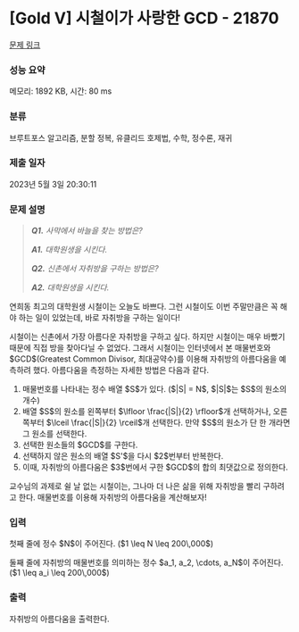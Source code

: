 # [Gold V] 시철이가 사랑한 GCD - 21870 

[문제 링크](https://www.acmicpc.net/problem/21870) 

### 성능 요약

메모리: 1892 KB, 시간: 80 ms

### 분류

브루트포스 알고리즘, 분할 정복, 유클리드 호제법, 수학, 정수론, 재귀

### 제출 일자

2023년 5월 3일 20:30:11

### 문제 설명

<blockquote>
<p><em><strong>Q1.</strong> 사막에서 바늘을 찾는 방법은?</em></p>

<p><em><strong>A1.</strong> 대학원생을 시킨다.</em></p>

<p><em><strong>Q2.</strong> 신촌에서 자취방을 구하는 방법은?</em></p>

<p><em><strong>A2.</strong> 대학원생을 시킨다.</em></p>
</blockquote>

<p>연희동 최고의 대학원생 시철이는 오늘도 바쁘다. 그런 시철이도 이번 주말만큼은 꼭 해야 하는 일이 있었는데, 바로 자취방을 구하는 일이다!</p>

<p>시철이는 신촌에서 가장 아름다운 자취방을 구하고 싶다. 하지만 시철이는 매우 바빴기 때문에 직접 방을 찾아다닐 수 없었다. 그래서 시철이는 인터넷에서 본 매물번호와 $GCD$(Greatest Common Divisor, 최대공약수)를 이용해 자취방의 아름다움을 예측하려 했다. 아름다움을 측정하는 자세한 방법은 다음과 같다.</p>

<ol>
	<li>매물번호를 나타내는 정수 배열 $S$가 있다. ($|S| = N$, $|S|$는 $S$의 원소의 개수)</li>
	<li>배열 $S$의 원소를 왼쪽부터 $\lfloor \frac{|S|}{2} \rfloor$개 선택하거나, 오른쪽부터 $\lceil \frac{|S|}{2} \rceil$개 선택한다. 만약 $S$의 원소가 단 한 개라면 그 원소를 선택한다.</li>
	<li>선택한 원소들의 $GCD$를 구한다.</li>
	<li>선택하지 않은 원소의 배열 $S'$을 다시 $2$번부터 반복한다. </li>
	<li>이때, 자취방의 아름다움은 $3$번에서 구한 $GCD$의 합의 최댓값으로 정의한다.</li>
</ol>

<p>교수님의 과제로 쉴 날 없는 시철이는, 그나마 더 나은 삶을 위해 자취방을 빨리 구하려고 한다. 매물번호를 이용해 자취방의 아름다움을 계산해보자!</p>

### 입력 

 <p>첫째 줄에 정수 $N$이 주어진다. ($1 \leq N \leq 200\,000$)</p>

<p>둘째 줄에 자취방의 매물번호를 의미하는 정수 $a_1, a_2, \cdots, a_N$이 주어진다. ($1 \leq a_i \leq 200\,000$)</p>

### 출력 

 <p>자취방의 아름다움을 출력한다.</p>

